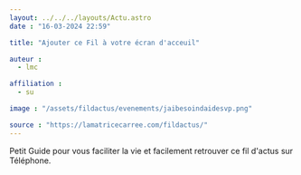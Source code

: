 ```yaml
---
layout: ../../../layouts/Actu.astro
date : "16-03-2024 22:59"

title: "Ajouter ce Fil à votre écran d'acceuil"

auteur :
  - lmc

affiliation :
  - su

image : "/assets/fildactus/evenements/jaibesoindaidesvp.png"

source : "https://lamatricecarree.com/fildactus/"
---
```


Petit Guide pour vous faciliter la vie et facilement retrouver ce fil d'actus sur Téléphone.
